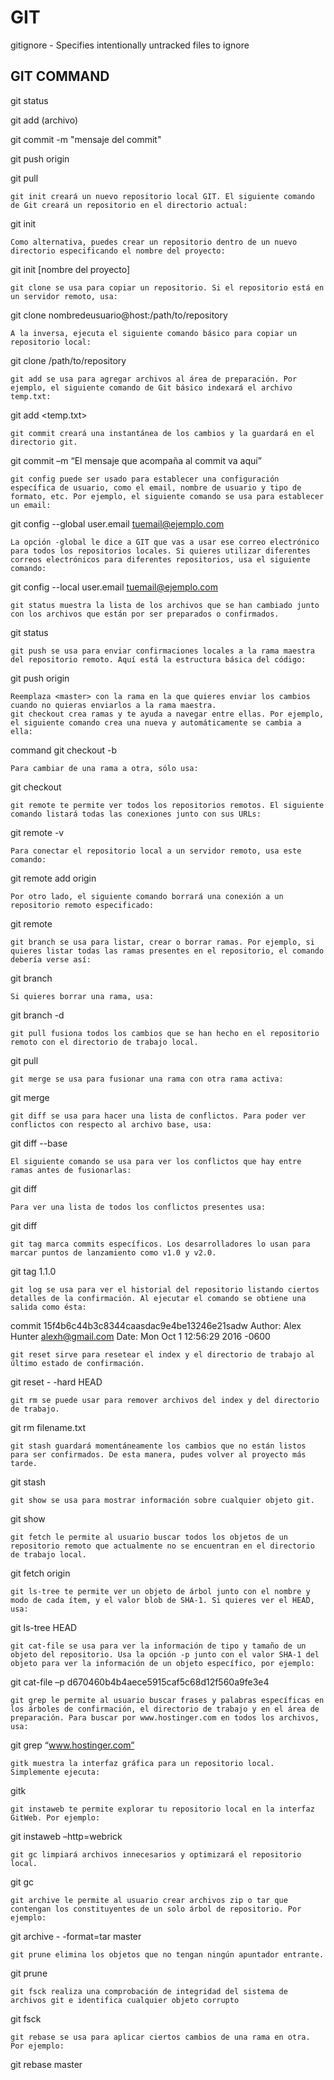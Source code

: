# GIT


gitignore - Specifies intentionally untracked files to ignore

## GIT COMMAND

git status

git add (archivo)

git commit -m "mensaje del commit"

git push origin

git pull

    git init creará un nuevo repositorio local GIT. El siguiente comando de Git creará un repositorio en el directorio actual:

git init

    Como alternativa, puedes crear un repositorio dentro de un nuevo directorio especificando el nombre del proyecto:

git init [nombre del proyecto]

    git clone se usa para copiar un repositorio. Si el repositorio está en un servidor remoto, usa:

git clone nombredeusuario@host:/path/to/repository

    A la inversa, ejecuta el siguiente comando básico para copiar un repositorio local:

git clone /path/to/repository

    git add se usa para agregar archivos al área de preparación. Por ejemplo, el siguiente comando de Git básico indexará el archivo temp.txt:

git add <temp.txt>

    git commit creará una instantánea de los cambios y la guardará en el directorio git.

git commit –m “El mensaje que acompaña al commit va aquí”


    git config puede ser usado para establecer una configuración específica de usuario, como el email, nombre de usuario y tipo de formato, etc. Por ejemplo, el siguiente comando se usa para establecer un email:

git config --global user.email tuemail@ejemplo.com

    La opción -global le dice a GIT que vas a usar ese correo electrónico para todos los repositorios locales. Si quieres utilizar diferentes correos electrónicos para diferentes repositorios, usa el siguiente comando:

git config --local user.email tuemail@ejemplo.com

    git status muestra la lista de los archivos que se han cambiado junto con los archivos que están por ser preparados o confirmados.

git status

    git push se usa para enviar confirmaciones locales a la rama maestra del repositorio remoto. Aquí está la estructura básica del código:

git push  origin <master>

    Reemplaza <master> con la rama en la que quieres enviar los cambios cuando no quieras enviarlos a la rama maestra.
    git checkout crea ramas y te ayuda a navegar entre ellas. Por ejemplo, el siguiente comando crea una nueva y automáticamente se cambia a ella:

command git checkout -b <branch-name>

    Para cambiar de una rama a otra, sólo usa:

git checkout <branch-name>

    git remote te permite ver todos los repositorios remotos. El siguiente comando listará todas las conexiones junto con sus URLs:

git remote -v

    Para conectar el repositorio local a un servidor remoto, usa este comando:

git remote add origin <host-or-remoteURL>

    Por otro lado, el siguiente comando borrará una conexión a un repositorio remoto especificado:

git remote <nombre-del-repositorio>

    git branch se usa para listar, crear o borrar ramas. Por ejemplo, si quieres listar todas las ramas presentes en el repositorio, el comando debería verse así:

git branch

    Si quieres borrar una rama, usa:

 git branch -d <branch-name>

    git pull fusiona todos los cambios que se han hecho en el repositorio remoto con el directorio de trabajo local.

git pull

    git merge se usa para fusionar una rama con otra rama activa:

git merge <branch-name>

    git diff se usa para hacer una lista de conflictos. Para poder ver conflictos con respecto al archivo base, usa:

git diff --base <file-name>

    El siguiente comando se usa para ver los conflictos que hay entre ramas antes de fusionarlas:

git diff <source-branch> <target-branch>

    Para ver una lista de todos los conflictos presentes usa:

git diff

    git tag marca commits específicos. Los desarrolladores lo usan para marcar puntos de lanzamiento como v1.0 y v2.0.

git tag 1.1.0 <instert-commitID-here>

    git log se usa para ver el historial del repositorio listando ciertos detalles de la confirmación. Al ejecutar el comando se obtiene una salida como ésta:

commit 15f4b6c44b3c8344caasdac9e4be13246e21sadw
Author: Alex Hunter <alexh@gmail.com>
Date:   Mon Oct 1 12:56:29 2016 -0600

    git reset sirve para resetear el index y el directorio de trabajo al último estado de confirmación.

git reset - -hard HEAD

    git rm se puede usar para remover archivos del index y del directorio de trabajo.

git rm filename.txt

    git stash guardará momentáneamente los cambios que no están listos para ser confirmados. De esta manera, pudes volver al proyecto más tarde.

git stash

    git show se usa para mostrar información sobre cualquier objeto git.

git show

    git fetch le permite al usuario buscar todos los objetos de un repositorio remoto que actualmente no se encuentran en el directorio de trabajo local.

git fetch origin

    git ls-tree te permite ver un objeto de árbol junto con el nombre y modo de cada ítem, y el valor blob de SHA-1. Si quieres ver el HEAD, usa:

git ls-tree HEAD

    git cat-file se usa para ver la información de tipo y tamaño de un objeto del repositorio. Usa la opción -p junto con el valor SHA-1 del objeto para ver la información de un objeto específico, por ejemplo:

git cat-file –p d670460b4b4aece5915caf5c68d12f560a9fe3e4

    git grep le permite al usuario buscar frases y palabras específicas en los árboles de confirmación, el directorio de trabajo y en el área de preparación. Para buscar por www.hostinger.com en todos los archivos, usa:

git grep “www.hostinger.com”

    gitk muestra la interfaz gráfica para un repositorio local. Simplemente ejecuta:

gitk

    git instaweb te permite explorar tu repositorio local en la interfaz GitWeb. Por ejemplo:

git instaweb –http=webrick

    git gc limpiará archivos innecesarios y optimizará el repositorio local.

git gc

    git archive le permite al usuario crear archivos zip o tar que contengan los constituyentes de un solo árbol de repositorio. Por ejemplo:

git archive - -format=tar master

    git prune elimina los objetos que no tengan ningún apuntador entrante.

git prune

    git fsck realiza una comprobación de integridad del sistema de archivos git e identifica cualquier objeto corrupto

git fsck

    git rebase se usa para aplicar ciertos cambios de una rama en otra. Por ejemplo:

git rebase master
